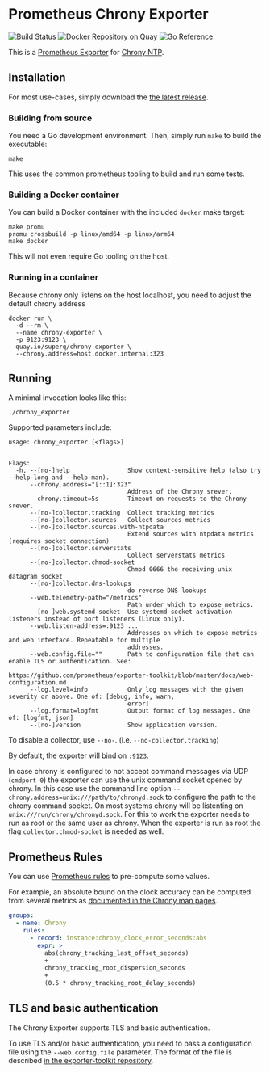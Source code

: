 # Prometheus Chrony Exporter

[![Build Status](https://circleci.com/gh/SuperQ/chrony_exporter/tree/main.svg?style=svg)](https://circleci.com/gh/SuperQ/chrony_exporter/tree/main)
[![Docker Repository on Quay](https://quay.io/repository/superq/chrony-exporter/status "Docker Repository on Quay")](https://quay.io/repository/superq/chrony-exporter)
[![Go Reference](https://pkg.go.dev/badge/github.com/superq/chrony_exporter.svg)](https://pkg.go.dev/github.com/superq/chrony_exporter)

This is a [Prometheus Exporter](https://prometheus.io) for [Chrony NTP](https://chrony-project.org/).

## Installation

For most use-cases, simply download the [the latest
release](https://github.com/superq/chrony_exporter/releases).

### Building from source

You need a Go development environment. Then, simply run `make` to build the
executable:

    make

This uses the common prometheus tooling to build and run some tests.

### Building a Docker container

You can build a Docker container with the included `docker` make target:

    make promu
    promu crossbuild -p linux/amd64 -p linux/arm64
    make docker

This will not even require Go tooling on the host.

### Running in a container

Because chrony only listens on the host localhost, you need to adjust the default chrony address

    docker run \
      -d --rm \
      --name chrony-exporter \
      -p 9123:9123 \
      quay.io/superq/chrony-exporter \
      --chrony.address=host.docker.internal:323

## Running

A minimal invocation looks like this:

    ./chrony_exporter

Supported parameters include:

```
usage: chrony_exporter [<flags>]


Flags:
  -h, --[no-]help                Show context-sensitive help (also try --help-long and --help-man).
      --chrony.address="[::1]:323"  
                                 Address of the Chrony srever.
      --chrony.timeout=5s        Timeout on requests to the Chrony srever.
      --[no-]collector.tracking  Collect tracking metrics
      --[no-]collector.sources   Collect sources metrics
      --[no-]collector.sources.with-ntpdata  
                                 Extend sources with ntpdata metrics (requires socket connection)
      --[no-]collector.serverstats  
                                 Collect serverstats metrics
      --[no-]collector.chmod-socket  
                                 Chmod 0666 the receiving unix datagram socket
      --[no-]collector.dns-lookups  
                                 do reverse DNS lookups
      --web.telemetry-path="/metrics"  
                                 Path under which to expose metrics.
      --[no-]web.systemd-socket  Use systemd socket activation listeners instead of port listeners (Linux only).
      --web.listen-address=:9123 ...  
                                 Addresses on which to expose metrics and web interface. Repeatable for multiple
                                 addresses.
      --web.config.file=""       Path to configuration file that can enable TLS or authentication. See:
                                 https://github.com/prometheus/exporter-toolkit/blob/master/docs/web-configuration.md
      --log.level=info           Only log messages with the given severity or above. One of: [debug, info, warn,
                                 error]
      --log.format=logfmt        Output format of log messages. One of: [logfmt, json]
      --[no-]version             Show application version.
```

To disable a collector, use `--no-`. (i.e. `--no-collector.tracking`)

By default, the exporter will bind on `:9123`.

In case chrony is configured to not accept command messages via UDP (`cmdport 0`) the exporter can use the unix command socket opened by chrony.
In this case use the command line option `--chrony.address=unix:///path/to/chronyd.sock` to configure the path to the chrony command socket.
On most systems chrony will be listenting on `unix:///run/chrony/chronyd.sock`. For this to work the exporter needs to run as root or the same user as chrony.
When the exporter is run as root the flag `collector.chmod-socket` is needed as well.

## Prometheus Rules

You can use [Prometheus rules](https://prometheus.io/docs/prometheus/latest/configuration/recording_rules/) to pre-compute some values.

For example, an absolute bound on the clock accuracy can be computed from several metrics as [documented in the Chrony man pages](https://chrony-project.org/doc/4.6.1/chronyc.html).

```yaml
groups:
  - name: Chrony
    rules:
      - record: instance:chrony_clock_error_seconds:abs
        expr: >
          abs(chrony_tracking_last_offset_seconds)
          +
          chrony_tracking_root_dispersion_seconds
          +
          (0.5 * chrony_tracking_root_delay_seconds)
```

## TLS and basic authentication

The Chrony Exporter supports TLS and basic authentication.

To use TLS and/or basic authentication, you need to pass a configuration file
using the `--web.config.file` parameter. The format of the file is described
[in the exporter-toolkit repository](https://github.com/prometheus/exporter-toolkit/blob/master/docs/web-configuration.md).
